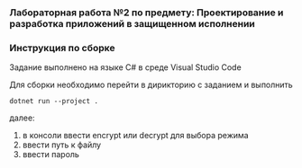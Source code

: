 ### Лабораторная работа №2 по предмету: Проектирование и разработка приложений в защищенном исполнении

### Инструкция по сборке

Задание выполнено на языке C# в среде Visual Studio Code

Для сборки необходимо перейти в дирикторию с заданием и выполнить
```
dotnet run --project .
```

далее:
1) в консоли ввести encrypt или decrypt для выбора режима
2) ввести путь к файлу
3) ввести пароль
